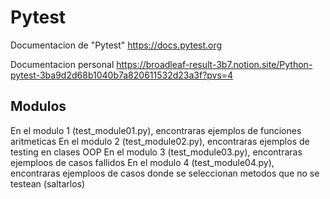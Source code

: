 # Pytest 

Documentacion de "Pytest"
https://docs.pytest.org

Documentacion personal
https://broadleaf-result-3b7.notion.site/Python-pytest-3ba9d2d68b1040b7a820611532d23a3f?pvs=4

## Modulos

En el modulo 1 (test_module01.py), encontraras ejemplos de funciones aritmeticas
En el modulo 2 (test_module02.py), encontraras ejemplos de testing en clases OOP
En el modulo 3 (test_module03.py), encontraras ejemploos de casos fallidos
En el modulo 4 (test_module04.py), encontraras ejemploos de casos donde se seleccionan metodos que no se testean (saltarlos)